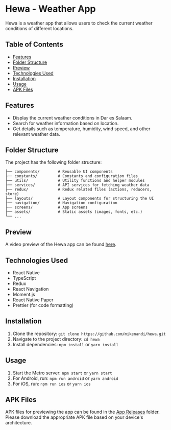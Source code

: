 # Hewa - Weather App

Hewa is a weather app that allows users to check the current weather conditions of different locations.

## Table of Contents

- [Features](#features)
- [Folder Structure](#folder-structure)
- [Preview](#preview)
- [Technologies Used](#technologies-used)
- [Installation](#installation)
- [Usage](#usage)
- [APK Files](#apk-files)

## Features

- Display the current weather conditions in Dar es Salaam.
- Search for weather information based on location.
- Get details such as temperature, humidity, wind speed, and other relevant weather data.

## Folder Structure

The project has the following folder structure:

```
├── components/        # Reusable UI components
├── constants/         # Constants and configuration files
├── utils/             # Utility functions and helper modules
├── services/          # API services for fetching weather data
├── redux/             # Redux related files (actions, reducers, store)
├── layouts/           # Layout components for structuring the UI
├── navigation/        # Navigation configuration
├── screens/           # App screens
├── assets/            # Static assets (images, fonts, etc.)
└── ...
```

## Preview

A video preview of the Hewa app can be found [here](https://example.com/hewa-preview).

## Technologies Used

- React Native
- TypeScript
- Redux
- React Navigation
- Moment.js
- React Native Paper
- Prettier (for code formatting)

## Installation

1. Clone the repository: `git clone https://github.com/mikenandi/hewa.git`
2. Navigate to the project directory: `cd hewa`
3. Install dependencies: `npm install` or `yarn install`

## Usage

1. Start the Metro server: `npm start` or `yarn start`
2. For Android, run: `npm run android` or `yarn android`
3. For iOS, run: `npm run ios` or `yarn ios`

## APK Files

APK files for previewing the app can be found in the [App Releases](releases/) folder. Please download the appropriate APK file based on your device's architecture.

